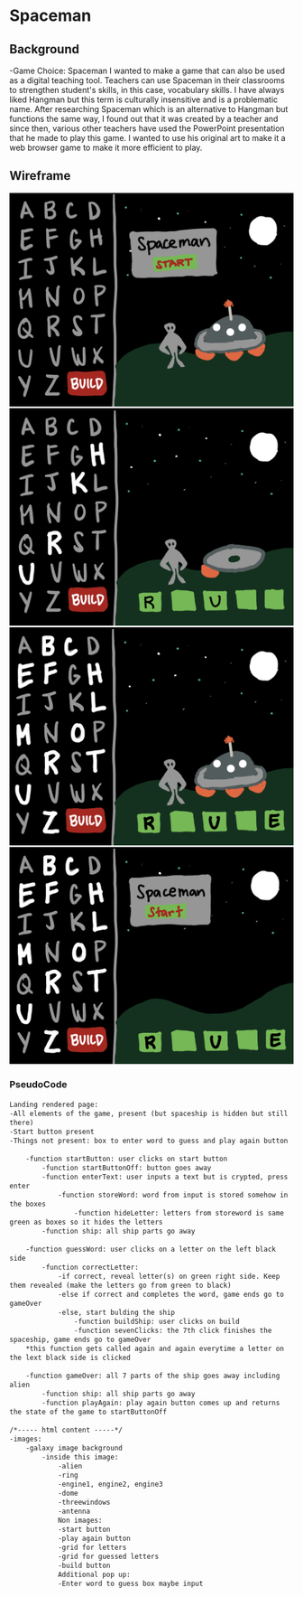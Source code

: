 # Spaceman

## Background
-Game Choice: Spaceman
    I wanted to make a game that can also be used as a digital teaching tool. Teachers can use Spaceman in their classrooms to strengthen student's skills, in this case, vocabulary skills. I have always liked Hangman but this term is culturally insensitive and is a problematic name. After researching Spaceman which is an alternative to Hangman but functions the same way, I found out that it was created by a teacher and since then, various other teachers have used the PowerPoint presentation that he made to play this game. I wanted to use his original art to make it a web browser game to make it more efficient to play.

## Wireframe
![](images/wireframe1.jpg)
![](images/wireframe2.jpg)
![](images/wireframe3.jpg)
![](images/wireframe4.jpg)

### PseudoCode
```
Landing rendered page: 
-All elements of the game, present (but spaceship is hidden but still there)
-Start button present
-Things not present: box to enter word to guess and play again button

    -function startButton: user clicks on start button
        -function startButtonOff: button goes away
        -function enterText: user inputs a text but is crypted, press enter
            -function storeWord: word from input is stored somehow in the boxes
                -function hideLetter: letters from storeword is same green as boxes so it hides the letters
        -function ship: all ship parts go away
        
    -function guessWord: user clicks on a letter on the left black side
        -function correctLetter: 
            -if correct, reveal letter(s) on green right side. Keep them revealed (make the letters go from green to black)
            -else if correct and completes the word, game ends go to gameOver
            -else, start bulding the ship
                -function buildShip: user clicks on build
                -function sevenClicks: the 7th click finishes the spaceship, game ends go to gameOver
    *this function gets called again and again everytime a letter on the lext black side is clicked

    -function gameOver: all 7 parts of the ship goes away including alien
        -function ship: all ship parts go away
        -function playAgain: play again button comes up and returns the state of the game to startButtonOff

/*----- html content -----*/
-images:
    -galaxy image background
        -inside this image:
            -alien
            -ring
            -engine1, engine2, engine3
            -dome
            -threewindows
            -antenna
            Non images:
            -start button
            -play again button
            -grid for letters
            -grid for guessed letters
            -build button  
            Additional pop up:
            -Enter word to guess box maybe input	
```




